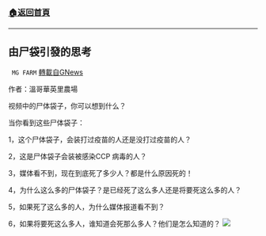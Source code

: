 ###  [:house:返回首頁](https://github.com/ourhimalayas/txt)
---


## 由尸袋引發的思考
` MG FARM` [轉載自GNews](https://gnews.org/zh-hans/1577796/)

作者：溫哥華英里農場

视频中的尸体袋子，你可以想到什么？

当你看到这些尸体袋子：

1，这个尸体袋子，会装打过疫苗的人还是没打过疫苗的人？

2，这是尸体袋子会装被感染CCP 病毒的人？

3，媒体看不到，现在到底死了多少人？都是什么原因死的！

4，为什么这么多的尸体袋子？是已经死了这么多人还是将要死这么多的人？

5，如果死了这么多的人，为什么媒体报道看不到？

6，如果将要死这么多人，谁知道会死那么多人？他们是怎么知道的？
![](https://assets.gnews.org/wp-content/uploads/2021/10/FINAL-VERSION-color-2.png)
